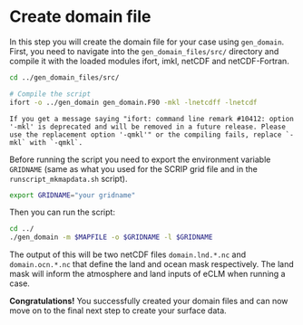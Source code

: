 # Create domain file

In this step you will create the domain file for your case using `gen_domain`. First, you need to navigate into the `gen_domain_files/src/` directory and compile it with the loaded modules ifort, imkl, netCDF and netCDF-Fortran.

```sh
cd ../gen_domain_files/src/

# Compile the script
ifort -o ../gen_domain gen_domain.F90 -mkl -lnetcdff -lnetcdf
```
```{attention}
If you get a message saying "ifort: command line remark #10412: option '-mkl' is deprecated and will be removed in a future release. Please use the replacement option '-qmkl'" or the compiling fails, replace `-mkl` with `-qmkl`.
```

Before running the script you need to export the environment variable `GRIDNAME` (same as what you used for the SCRIP grid file and in the `runscript_mkmapdata.sh` script).

```sh
export GRIDNAME="your gridname"
```
Then you can run the script:
```sh
cd ../
./gen_domain -m $MAPFILE -o $GRIDNAME -l $GRIDNAME
```

The output of this will be two netCDF files `domain.lnd.*.nc` and `domain.ocn.*.nc` that define the land and ocean mask respectively. The land mask will inform the atmosphere and land inputs of eCLM when running a case.

**Congratulations!** You successfully created your domain files and can now move on to the final next step to create your surface data.
